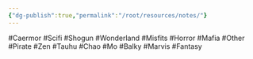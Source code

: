 ```yaml
---
{"dg-publish":true,"permalink":"/root/resources/notes/"}
---
```


#Caermor
#Scifi
#Shogun
#Wonderland
#Misfits 
#Horror
#Mafia
#Other
#Pirate
#Zen 
#Tauhu
#Chao
#Mo 
#Balky
#Marvis
#Fantasy
